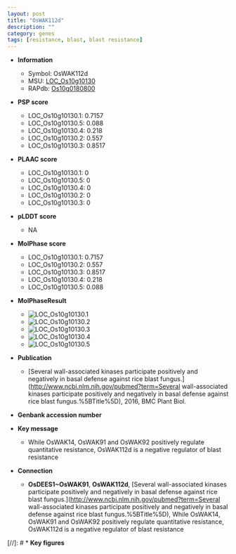 ```yaml
---
layout: post
title: "OsWAK112d"
description: ""
category: genes
tags: [resistance, blast, blast resistance]
---
```


* **Information**  
    + Symbol: OsWAK112d  
    + MSU: [LOC_Os10g10130](http://rice.plantbiology.msu.edu/cgi-bin/ORF_infopage.cgi?orf=LOC_Os10g10130)  
    + RAPdb: [Os10g0180800](http://rapdb.dna.affrc.go.jp/viewer/gbrowse_details/irgsp1?name=Os10g0180800)  

* **PSP score**  
    + LOC_Os10g10130.1: 0.7157 
    + LOC_Os10g10130.5: 0.088 
    + LOC_Os10g10130.4: 0.218 
    + LOC_Os10g10130.2: 0.557 
    + LOC_Os10g10130.3: 0.8517 

* **PLAAC score**  
    + LOC_Os10g10130.1: 0 
    + LOC_Os10g10130.5: 0 
    + LOC_Os10g10130.4: 0 
    + LOC_Os10g10130.2: 0 
    + LOC_Os10g10130.3: 0 

* **pLDDT score**
    + NA


* **MolPhase score**
    + LOC_Os10g10130.1: 0.7157
    + LOC_Os10g10130.2: 0.557
    + LOC_Os10g10130.3: 0.8517
    + LOC_Os10g10130.4: 0.218
    + LOC_Os10g10130.5: 0.088

* **MolPhaseResult**
    + ![LOC_Os10g10130.1](https://ricepsp.github.io/pictures/LOC_Os10g/LOC_Os10g10130.1.png)
    + ![LOC_Os10g10130.2](https://ricepsp.github.io/pictures/LOC_Os10g/LOC_Os10g10130.2.png)
    + ![LOC_Os10g10130.3](https://ricepsp.github.io/pictures/LOC_Os10g/LOC_Os10g10130.3.png)
    + ![LOC_Os10g10130.4](https://ricepsp.github.io/pictures/LOC_Os10g/LOC_Os10g10130.4.png)
    + ![LOC_Os10g10130.5](https://ricepsp.github.io/pictures/LOC_Os10g/LOC_Os10g10130.5.png)

* **Publication**  
    + [Several wall-associated kinases participate positively and negatively in basal defense against rice blast fungus.](http://www.ncbi.nlm.nih.gov/pubmed?term=Several wall-associated kinases participate positively and negatively in basal defense against rice blast fungus.%5BTitle%5D), 2016, BMC Plant Biol.

* **Genbank accession number**  

* **Key message**  
    + While OsWAK14, OsWAK91 and OsWAK92 positively regulate quantitative resistance, OsWAK112d is a negative regulator of blast resistance

* **Connection**  
    + __OsDEES1~OsWAK91__, __OsWAK112d__, [Several wall-associated kinases participate positively and negatively in basal defense against rice blast fungus.](http://www.ncbi.nlm.nih.gov/pubmed?term=Several wall-associated kinases participate positively and negatively in basal defense against rice blast fungus.%5BTitle%5D), While OsWAK14, OsWAK91 and OsWAK92 positively regulate quantitative resistance, OsWAK112d is a negative regulator of blast resistance

[//]: # * **Key figures**  


